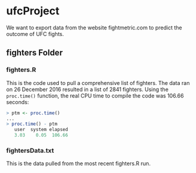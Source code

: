 # ufcProject
We want to export data from the website fightmetric.com to predict the outcome of UFC fights.

## fighters Folder

### fighters.R
This is the code used to pull a comprehensive list of fighters.  The data ran on 26 December 2016 resulted in a list of 2841 fighters.  Using the `proc.time()` function, the real CPU time to compile the code was 106.66 seconds:
```R
> ptm <- proc.time()
...
> proc.time() - ptm
   user  system elapsed 
   3.03    0.05  106.66 
```
### fightersData.txt
This is the data pulled from the most recent fighters.R run.
